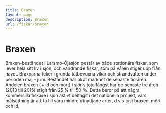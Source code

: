 ```yaml
---
title: Braxen
layout: page
description: Braxen
url: /fiskar/braxen
---
```

# Braxen

Braxen-beståndet i Larsmo-Öjasjön består av både stationära fiskar, som lever hela sitt liv i sjön, och vandrande fiskar, som på våren stiger upp från havet. Braxnarna leker i grunda tätbevuxna vikar och strandvatten under perioden maj – juni. Beståndet har ökat markant de senaste tio åren. Andelen braxen (+ id och mört) i sjöns totalfångst har de senaste tre åren (2013 till 2015) stigit från 25 % till 50 %.  Detta beror på att några kommersilla fiskare i sjön aktivt deltagit i det nationella projekt, vars målsättning är att ta till vara mindre utnyttjade arter, d.v.s  just braxen, mört och id. 